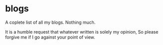 # blogs

A coplete list of all my blogs. Nothing much.

It is a humble request that whatever written is solely my opinion, So please forgive me if I go against your point of view.

